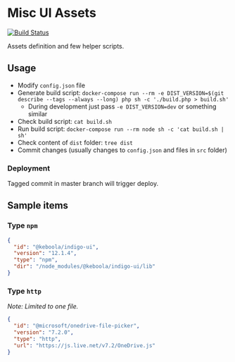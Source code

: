 # Misc UI Assets

[![Build Status](https://travis-ci.com/keboola/misc-ui-assets.svg?branch=master)](https://travis-ci.com/keboola/misc-ui-assets)

Assets definition and few helper scripts.

## Usage

- Modify `config.json` file
- Generate build script: `docker-compose run --rm -e DIST_VERSION=$(git describe --tags --always --long) php sh -c './build.php > build.sh'`
   - During development just pass `-e DIST_VERSION=dev` or something similar
- Check build script: `cat build.sh`
- Run build script: `docker-compose run --rm node sh -c 'cat build.sh | sh'`
- Check content of `dist` folder: `tree dist`
- Commit changes (usually changes to `config.json` and files in `src` folder)

### Deployment

Tagged commit in master branch will trigger deploy.

## Sample items

### Type `npm`

```json
{
  "id": "@keboola/indigo-ui",
  "version": "12.1.4",
  "type": "npm",
  "dir": "/node_modules/@keboola/indigo-ui/lib"
}
```

### Type `http`

*Note: Limited to one file.*

```json
{
  "id": "@microsoft/onedrive-file-picker",
  "version": "7.2.0",
  "type": "http",
  "url": "https://js.live.net/v7.2/OneDrive.js"
}
```
